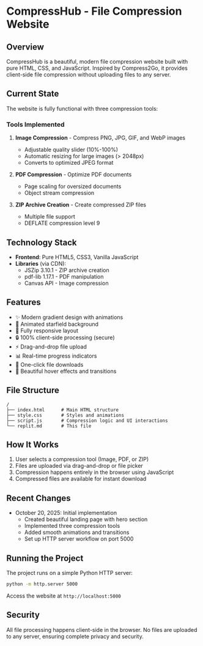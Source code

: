 # CompressHub - File Compression Website

## Overview
CompressHub is a beautiful, modern file compression website built with pure HTML, CSS, and JavaScript. Inspired by Compress2Go, it provides client-side file compression without uploading files to any server.

## Current State
The website is fully functional with three compression tools:

### Tools Implemented
1. **Image Compression** - Compress PNG, JPG, GIF, and WebP images
   - Adjustable quality slider (10%-100%)
   - Automatic resizing for large images (> 2048px)
   - Converts to optimized JPEG format
   
2. **PDF Compression** - Optimize PDF documents
   - Page scaling for oversized documents
   - Object stream compression
   
3. **ZIP Archive Creation** - Create compressed ZIP files
   - Multiple file support
   - DEFLATE compression level 9

## Technology Stack
- **Frontend**: Pure HTML5, CSS3, Vanilla JavaScript
- **Libraries** (via CDN):
  - JSZip 3.10.1 - ZIP archive creation
  - pdf-lib 1.17.1 - PDF manipulation
  - Canvas API - Image compression

## Features
- ✨ Modern gradient design with animations
- 🌟 Animated starfield background
- 📱 Fully responsive layout
- 🔒 100% client-side processing (secure)
- ⚡ Drag-and-drop file upload
- 📊 Real-time progress indicators
- 💾 One-click file downloads
- 🎨 Beautiful hover effects and transitions

## File Structure
```
/
├── index.html      # Main HTML structure
├── style.css       # Styles and animations
├── script.js       # Compression logic and UI interactions
└── replit.md       # This file
```

## How It Works
1. User selects a compression tool (Image, PDF, or ZIP)
2. Files are uploaded via drag-and-drop or file picker
3. Compression happens entirely in the browser using JavaScript
4. Compressed files are available for instant download

## Recent Changes
- October 20, 2025: Initial implementation
  - Created beautiful landing page with hero section
  - Implemented three compression tools
  - Added smooth animations and transitions
  - Set up HTTP server workflow on port 5000

## Running the Project
The project runs on a simple Python HTTP server:
```bash
python -m http.server 5000
```

Access the website at `http://localhost:5000`

## Security
All file processing happens client-side in the browser. No files are uploaded to any server, ensuring complete privacy and security.
